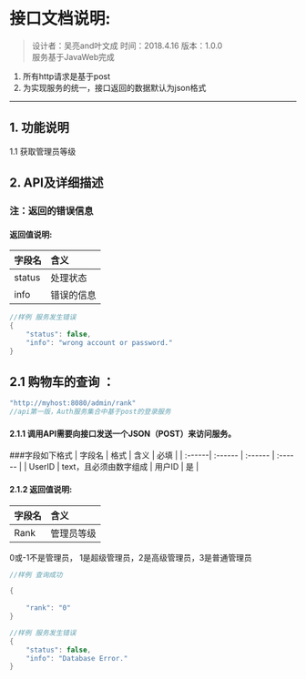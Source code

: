 # 接口文档说明:

> 设计者：吴亮and叶文成 时间：2018.4.16 版本：1.0.0   
服务基于JavaWeb完成  
1. 所有http请求是基于post
2. 为实现服务的统一，接口返回的数据默认为json格式
 
-----
## 1. 功能说明
 
1.1 获取管理员等级
 
 

## 2. API及详细描述

### 注：返回的错误信息
#### 返回值说明:
| 字段名 | 含义 |
| :---| :--- |
| status  | 处理状态 |
| info | 错误的信息 |
``` java 
//样例 服务发生错误
{
    "status": false,
    "info": "wrong account or password."
}
```


## 2.1 购物车的查询 ：
``` java
"http://myhost:8080/admin/rank"
//api第一版，Auth服务集合中基于post的登录服务
```
#### 2.1.1 调用API需要向接口发送一个JSON（POST）来访问服务。

###字段如下格式
| 字段名     | 格式     | 含义 | 必填 |
| :------| :------ | :------ | :------ |
| UserID | text，且必须由数字组成 | 用户ID | 是 |

#### 2.1.2 返回值说明:
| 字段名 | 含义 |
| :---| :--- |
| Rank | 管理员等级 |

 0或-1不是管理员， 1是超级管理员，2是高级管理员，3是普通管理员

``` java
//样例 查询成功

{
     
    "rank": "0"
}

//样例 服务发生错误
{
    "status": false,
    "info": "Database Error."
}
```